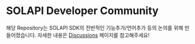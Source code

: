 # SOLAPI Developer Community

해당 Repository는 SOLAPI SDK의 전반적인 기능추가/언어추가 등의 논의를 위해 만들어졌습니다.
자세한 내용은 [Discussions](https://github.com/solapi/community/discussions) 페이지를 참고해주세요!
